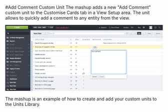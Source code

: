 
#Add Comment Custom Unit
The mashup adds a new "Add Comment" custom unit to the Customise Cards tab in a View Setup area. The unit allows to quickly add a comment to any entity from the view.


![Attachment unit](https://raw.githubusercontent.com/TargetProcess/CustomUnitQuickAddComment/master/src/addcomment.png)

The mashup is an example of how to create and add your custom units to the Units Library.
